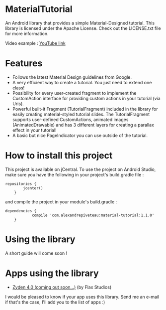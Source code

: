 # MaterialTutorial
An Android library that provides a simple Material-Designed tutorial.
This library is licensed under the Apache License. Check out the LICENSE.txt file for more information.

Video example : [YouTube link](https://youtu.be/WEjwE59k1oY "MaterialTutorial sample on YouTube")

# Features
- Follows the latest Material Design guidelines from Google.
- A very efficient way to create a tutorial. You just need to extend one class!
- Possibility for every user-created fragment to implement the CustomAction interface for providing custom actions in your tutorial (via Uris).
- Powerful built-it Fragment (TutorialFragment) included in the library for easily creating material-styled tutorial slides. The TutorialFragment supports user-defined CustomActions, animated images (AnimatedDrawable) and has 3 different layers for creating a parallax effect in your tutorial!
- A basic but nice PageIndicator you can use outside of the tutorial.

# How to install this project
This project is available on jCentral. To use the project on Android Studio, make sure you have the following in your project's build.gradle file :
```
repositories {
	    jcenter()
	}
```
and compile the project in your module's build.gradle :
```
dependencies {
	        compile 'com.alexandrepiveteau:material-tutorial:1.1.0'
	}
```

# Using the library
A short guide will come soon !

# Apps using the library
- [Zyden 4.0 (coming out soon...)](https://play.google.com/store/apps/details?id=com.zyden.activity "See on Play Store") (by Flax Studios)

I would be pleased to know if your app uses this library. Send me an e-mail if that's the case, I'll add you to the list of apps :)
